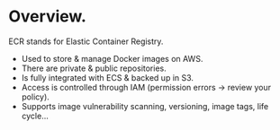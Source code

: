 # **Overview.**

ECR stands for Elastic Container Registry.

* Used to store & manage Docker images on AWS.
* There are private & public repositories.
* Is fully integrated with ECS & backed up in S3.
* Access is controlled through IAM (permission errors -> review your policy).
* Supports image vulnerability scanning, versioning, image tags, life cycle...